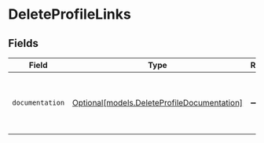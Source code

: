 # DeleteProfileLinks


## Fields

| Field                                                                                  | Type                                                                                   | Required                                                                               | Description                                                                            |
| -------------------------------------------------------------------------------------- | -------------------------------------------------------------------------------------- | -------------------------------------------------------------------------------------- | -------------------------------------------------------------------------------------- |
| `documentation`                                                                        | [Optional[models.DeleteProfileDocumentation]](../models/deleteprofiledocumentation.md) | :heavy_minus_sign:                                                                     | The URL to the generic Mollie API error handling guide.                                |
